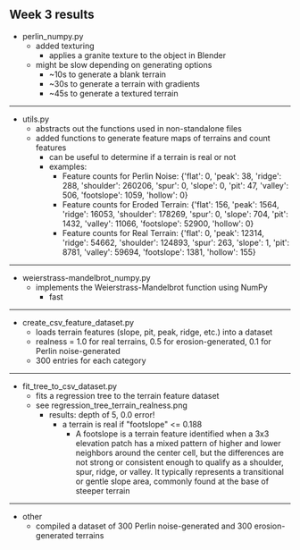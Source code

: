 ## Week 3 results

- perlin_numpy.py
  - added texturing
    - applies a granite texture to the object in Blender
  - might be slow depending on generating options
    - ~10s to generate a blank terrain
    - ~30s to generate a terrain with gradients
    - ~45s to generate a textured terrain
---
- utils.py
  - abstracts out the functions used in non-standalone files
  - added functions to generate feature maps of terrains and count features
    - can be useful to determine if a terrain is real or not
    - examples:
      - Feature counts for Perlin Noise:   {'flat': 0, 'peak': 38, 'ridge': 288, 'shoulder': 260206, 'spur': 0, 'slope': 0, 'pit': 47, 'valley': 506, 'footslope': 1059, 'hollow': 0}
      - Feature counts for Eroded Terrain: {'flat': 156, 'peak': 1564, 'ridge': 16053, 'shoulder': 178269, 'spur': 0, 'slope': 704, 'pit': 1432, 'valley': 11066, 'footslope': 52900, 'hollow': 0}
      - Feature counts for Real Terrain:   {'flat': 0, 'peak': 12314, 'ridge': 54662, 'shoulder': 124893, 'spur': 263, 'slope': 1, 'pit': 8781, 'valley': 59694, 'footslope': 1381, 'hollow': 155}
---
- weierstrass-mandelbrot_numpy.py
  - implements the Weierstrass-Mandelbrot function using NumPy
    - fast
---
- create_csv_feature_dataset.py
  - loads terrain features (slope, pit, peak, ridge, etc.) into a dataset
  - realness = 1.0 for real terrains, 0.5 for erosion-generated, 0.1 for Perlin noise-generated
  - 300 entries for each category
---
- fit_tree_to_csv_dataset.py
  - fits a regression tree to the terrain feature dataset
  - see regression_tree_terrain_realness.png
    - results: depth of 5, 0.0 error!
      - a terrain is real if "footslope" <= 0.188
        - A footslope is a terrain feature identified when a 3x3 elevation patch has a mixed pattern of higher and lower neighbors around the center cell, but the differences are not strong or consistent enough to qualify as a shoulder, spur, ridge, or valley. It typically represents a transitional or gentle slope area, commonly found at the base of steeper terrain
---
- other
  - compiled a dataset of 300 Perlin noise-generated and 300 erosion-generated terrains